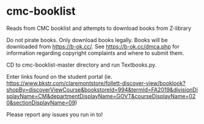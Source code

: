 # cmc-booklist
Reads from CMC booklist and attempts to download books from Z-library

Do not pirate books. Only download books legally. Books will be downloaded from https://b-ok.cc/. See https://b-ok.cc/dmca.php for information regarding copyright complaints and where to submit them.

CD to cmc-booklist-master directory and run Textbooks.py.

Enter links found on the student portal (ie. https://www.bkstr.com/claremontstore/follett-discover-view/booklook?shopBy=discoverViewCourse&bookstoreId=994&termId=FA2019&divisionDisplayName=CM&departmentDisplayName=GOVT&courseDisplayName=020&sectionDisplayName=09)

Please report any issues you run in to!
